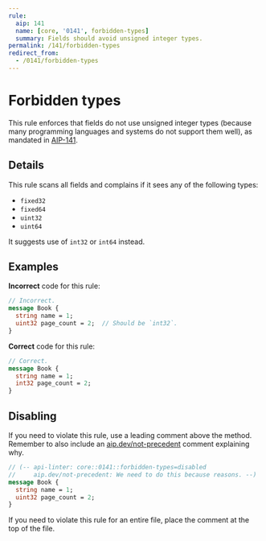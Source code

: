 ```yaml
---
rule:
  aip: 141
  name: [core, '0141', forbidden-types]
  summary: Fields should avoid unsigned integer types.
permalink: /141/forbidden-types
redirect_from:
  - /0141/forbidden-types
---
```


# Forbidden types

This rule enforces that fields do not use unsigned integer types (because many
programming languages and systems do not support them well), as mandated in
[AIP-141][].

## Details

This rule scans all fields and complains if it sees any of the following types:

- `fixed32`
- `fixed64`
- `uint32`
- `uint64`

It suggests use of `int32` or `int64` instead.

## Examples

**Incorrect** code for this rule:

```proto
// Incorrect.
message Book {
  string name = 1;
  uint32 page_count = 2;  // Should be `int32`.
}
```

**Correct** code for this rule:

```proto
// Correct.
message Book {
  string name = 1;
  int32 page_count = 2;
}
```

## Disabling

If you need to violate this rule, use a leading comment above the method.
Remember to also include an [aip.dev/not-precedent][] comment explaining why.

```proto
// (-- api-linter: core::0141::forbidden-types=disabled
//     aip.dev/not-precedent: We need to do this because reasons. --)
message Book {
  string name = 1;
  uint32 page_count = 2;
}
```

If you need to violate this rule for an entire file, place the comment at the
top of the file.

[aip-141]: https://aip.dev/141
[aip.dev/not-precedent]: https://aip.dev/not-precedent
